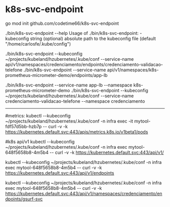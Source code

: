 # k8s-svc-endpoint

go mod init github.com/codetime66/k8s-svc-endpoint

./bin/k8s-svc-endpoint --help
Usage of ./bin/k8s-svc-endpoint:
  -kubeconfig string
    	(optional) absolute path to the kubeconfig file (default "/home/carlosfe/.kube/config")


./bin/k8s-svc-endpoint --kubeconfig ~/projects/kubeland/hzubernetes/.kube/conf --service-name api/v1/namespaces/credenciamento/endpoints/credenciamento-validacao-telefone
./bin/k8s-svc-endpoint --service-name api/v1/namespaces/k8s-prometheus-micrometer-demo/endpoints/app-lb

./bin/k8s-svc-endpoint --service-name app-lb --namespace k8s-prometheus-micrometer-demo
./bin/k8s-svc-endpoint --kubeconfig ~/projects/kubeland/hzubernetes/.kube/conf --service-name credenciamento-validacao-telefone --namespace credenciamento

---------
#metrics:
kubectl --kubeconfig ~/projects/kubeland/hzubernetes/.kube/conf -n infra exec -it mytool-fdf57d5bb-hzb7p -- curl -v -k https://kubernetes.default.svc:443/apis/metrics.k8s.io/v1beta1/pods

#k8s api/v1
kubectl --kubeconfig ~/projects/kubeland/hzubernetes/.kube/conf -n infra exec mytool-648f5658b8-4m5b4 -- curl -v -k https://kubernetes.default.svc:443/api/v1/

kubectl --kubeconfig ~/projects/kubeland/hzubernetes/.kube/conf -n infra exec mytool-648f5658b8-4m5b4 -- curl -v -k https://kubernetes.default.svc:443/api/v1/endpoints

kubectl --kubeconfig ~/projects/kubeland/hzubernetes/.kube/conf -n infra exec mytool-648f5658b8-4m5b4 -- curl -v -k https://kubernetes.default.svc:443/api/v1/namespaces/credenciamento/endpoints/gsurf-svc
